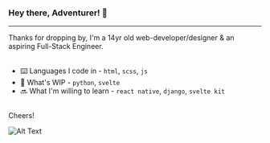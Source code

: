 ### Hey there, Adventurer! 👋
- - -

Thanks for dropping by, I'm a 14yr old web-developer/designer & an aspiring Full-Stack Engineer.
<br>
<br>
- ⌨️ Languages I code in - `html`, `scss`, `js` 
- 🚧 What's WIP - `python`, `svelte` 
- 🔜 What I'm willing to learn - `react native`, `django`, `svelte kit` 
<br>
Cheers!

![Alt Text](https://tenor.com/view/peace-out-gif-22295199.gif)
